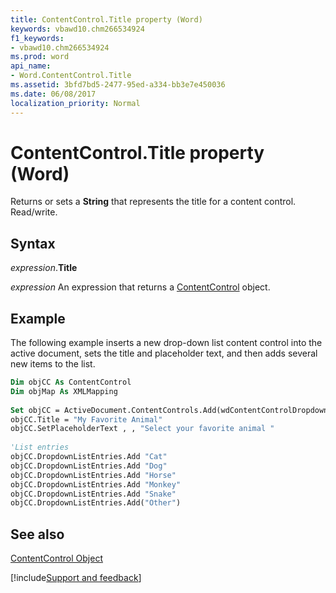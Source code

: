 ```yaml
---
title: ContentControl.Title property (Word)
keywords: vbawd10.chm266534924
f1_keywords:
- vbawd10.chm266534924
ms.prod: word
api_name:
- Word.ContentControl.Title
ms.assetid: 3bfd7bd5-2477-95ed-a334-bb3e7e450036
ms.date: 06/08/2017
localization_priority: Normal
---
```



# ContentControl.Title property (Word)

Returns or sets a  **String** that represents the title for a content control. Read/write.


## Syntax

_expression_.**Title**

 _expression_ An expression that returns a [ContentControl](./Word.ContentControl.md) object.


## Example

The following example inserts a new drop-down list content control into the active document, sets the title and placeholder text, and then adds several new items to the list.


```vb
Dim objCC As ContentControl 
Dim objMap As XMLMapping 
 
Set objCC = ActiveDocument.ContentControls.Add(wdContentControlDropdownList) 
objCC.Title = "My Favorite Animal" 
objCC.SetPlaceholderText , , "Select your favorite animal " 
 
'List entries 
objCC.DropdownListEntries.Add "Cat" 
objCC.DropdownListEntries.Add "Dog" 
objCC.DropdownListEntries.Add "Horse" 
objCC.DropdownListEntries.Add "Monkey" 
objCC.DropdownListEntries.Add "Snake" 
objCC.DropdownListEntries.Add("Other")
```


## See also


[ContentControl Object](Word.ContentControl.md)

[!include[Support and feedback](~/includes/feedback-boilerplate.md)]